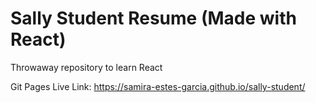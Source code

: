 # Sally Student Resume (Made with React)

Throwaway repository to learn React

Git Pages Live Link: https://samira-estes-garcia.github.io/sally-student/